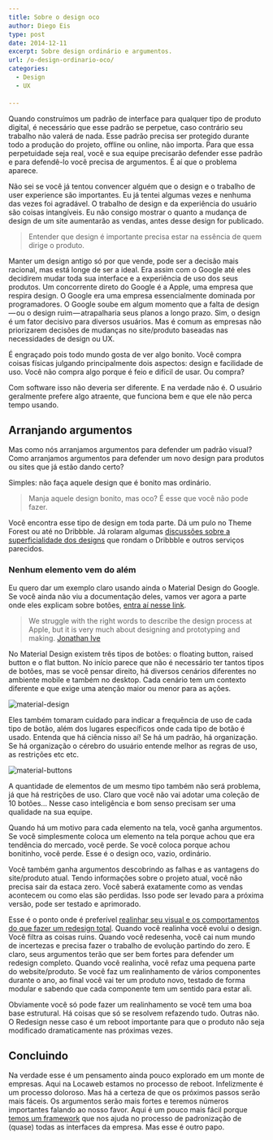 ```yaml
---
title: Sobre o design oco
author: Diego Eis
type: post
date: 2014-12-11
excerpt: Sobre design ordinário e argumentos.
url: /o-design-ordinario-oco/
categories:
  - Design
  - UX

---
```

Quando construímos um padrão de interface para qualquer tipo de produto digital, é necessário que esse padrão se perpetue, caso contrário seu trabalho não valerá de nada. Esse padrão precisa ser protegido durante todo a produção do projeto, offline ou online, não importa. Para que essa perpetuidade seja real, você e sua equipe precisarão defender esse padrão e para defendê-lo você precisa de argumentos. É aí que o problema aparece.

Não sei se você já tentou convencer alguém que o design e o trabalho de user experience são importantes. Eu já tentei algumas vezes e nenhuma das vezes foi agradável. O trabalho de design e da experiência do usuário são coisas intangíveis. Eu não consigo mostrar o quanto a mudança de design de um site aumentarão as vendas, antes desse design for publicado.

> Entender que design é importante precisa estar na essência de quem dirige o produto.

Manter um design antigo só por que vende, pode ser a decisão mais racional, mas está longe de ser a ideal. Era assim com o Google até eles decidirem mudar toda sua interface e a experiência de uso dos seus produtos. Um concorrente direto do Google é a Apple, uma empresa que respira design. O Google era uma empresa essencialmente dominada por programadores. O Google soube em algum momento que a falta de design — ou o design ruim — atrapalharia seus planos a longo prazo. Sim, o design é um fator decisivo para diversos usuários. Mas é comum as empresas não priorizarem decisões de mudanças no site/produto baseadas nas necessidades de design ou UX.

É engraçado pois todo mundo gosta de ver algo bonito. Você compra coisas físicas julgando principalmente dois aspectos: design e facilidade de uso. Você não compra algo porque é feio e difícil de usar. Ou compra?

Com software isso não deveria ser diferente. E na verdade não é. O usuário geralmente prefere algo atraente, que funciona bem e que ele não perca tempo usando.

## Arranjando argumentos

Mas como nós arranjamos argumentos para defender um padrão visual? Como arranjamos argumentos para defender um novo design para produtos ou sites que já estão dando certo?

Simples: não faça aquele design que é bonito mas ordinário.

> Manja aquele design bonito, mas oco? É esse que você não pode fazer.

Você encontra esse tipo de design em toda parte. Dá um pulo no Theme Forest ou até no Dribbble. Já rolaram algumas [discussões sobre a superficialidade dos designs][1] que rondam o Dribbble e outros serviços parecidos.

### Nenhum elemento vem do além

Eu quero dar um exemplo claro usando ainda o Material Design do Google. Se você ainda não viu a documentação deles, vamos ver agora a parte onde eles explicam sobre botões, [entra aí nesse link][2].

> We struggle with the right words to describe the design process at Apple, but it is very much about designing and prototyping and making. [Jonathan Ive][3]

No Material Design existem três tipos de botões: o floating button, raised button e o flat button. No início parece que não é necessário ter tantos tipos de botões, mas se você pensar direito, há diversos cenários diferentes no ambiente mobile e também no desktop. Cada cenário tem um contexto diferente e que exige uma atenção maior ou menor para as ações.
  
<img src="https://raw.githubusercontent.com/diegoeis/tableless-static-images/master/2014/12/material-design.png" alt="material-design" width="928" height="799" class="alignnone size-full wp-image-46185" srcset="uploads/2014/12/material-design.png 928w, uploads/2014/12/material-design-161x139.png 161w, uploads/2014/12/material-design-400x344.png 400w" sizes="(max-width: 928px) 100vw, 928px" />

Eles também tomaram cuidado para indicar a frequência de uso de cada tipo de botão, além dos lugares específicos onde cada tipo de botão é usado. Entenda que há ciência nisso aí! Se há um padrão, há organização. Se há organização o cérebro do usuário entende melhor as regras de uso, as restrições etc etc.

<img src="https://raw.githubusercontent.com/diegoeis/tableless-static-images/master/2014/12/material-buttons.png" alt="material-buttons" width="1400" height="736" class="alignnone size-full wp-image-46186" srcset="uploads/2014/12/material-buttons.png 1400w, uploads/2014/12/material-buttons-265x139.png 265w, uploads/2014/12/material-buttons-400x210.png 400w" sizes="(max-width: 1400px) 100vw, 1400px" />

A quantidade de elementos de um mesmo tipo também não será problema, já que há restrições de uso. Claro que você não vai adotar uma coleção de 10 botões… Nesse caso inteligência e bom senso precisam ser uma qualidade na sua equipe.

Quando há um motivo para cada elemento na tela, você ganha argumentos. Se você simplesmente coloca um elemento na tela porque achou que era tendência do mercado, você perde. Se você coloca porque achou bonitinho, você perde. Esse é o design oco, vazio, ordinário.

Você também ganha argumentos descobrindo as falhas e as vantagens do site/produto atual. Tendo informações sobre o projeto atual, você não precisa sair da estaca zero. Você saberá exatamente como as vendas acontecem ou como elas são perdidas. Isso pode ser levado para a próxima versão, pode ser testado e aprimorado.

Esse é o ponto onde é preferível [realinhar seu visual e os comportamentos do que fazer um redesign total][4]. Quando você realinha você evolui o design. Você filtra as coisas ruins. Quando você redesenha, você cai num mundo de incertezas e precisa fazer o trabalho de evolução partindo do zero. E claro, seus argumentos terão que ser bem fortes para defender um redesign completo. Quando você realinha, você refaz uma pequena parte do website/produto. Se você faz um realinhamento de vários componentes durante o ano, ao final você vai ter um produto novo, testado de forma modular e sabendo que cada componente tem um sentido para estar ali.

Obviamente você só pode fazer um realinhamento se você tem uma boa base estrutural. Há coisas que só se resolvem refazendo tudo. Outras não. O Redesign nesse caso é um reboot importante para que o produto não seja modificado dramaticamente nas próximas vezes.

## Concluindo

Na verdade esse é um pensamento ainda pouco explorado em um monte de empresas. Aqui na Locaweb estamos no processo de reboot. Infelizmente é um processo doloroso. Mas há a certeza de que os próximos passos serão mais fáceis. Os argumentos serão mais fortes e teremos números importantes falando ao nosso favor. Aqui é um pouco mais fácil porque [temos um framework][5] que nos ajuda no processo de padronização de (quase) todas as interfaces da empresa. Mas esse é outro papo.

 [1]: http://blog.intercom.io/the-dribbblisation-of-design/
 [2]: http://www.google.com/design/spec/components/buttons.html
 [3]: http://www.standard.co.uk/lifestyle/london-life/sir-jonathan-ive-the-iman-cometh-7562170.html
 [4]: http://alistapart.com/article/redesignrealign
 [5]: http://locaweb.github.io/locawebstyle/
